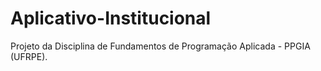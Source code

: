 # Aplicativo-Institucional
Projeto da Disciplina de Fundamentos de Programação Aplicada - PPGIA (UFRPE).
